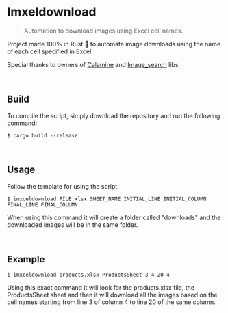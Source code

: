 <h1>Imxeldownload</h1>

> <p>Automation to download images using Excel cell names.</p>

<p>Project made 100% in Rust 🦀 to automate image downloads using the name of each cell specified in Excel.</p>
<p>Special thanks to owners of <a href="https://crates.io/crates/calamine">Calamine</a> and <a href="https://crates.io/crates/image_search">Image_search</a> libs.</p><br>

<h2>Build</h2>
<p>To compile the script, simply download the repository and run the following command:</p>

    $ cargo build --release

<br>
<h2>Usage</h2>
<p>Follow the template for using the script:</p>

    $ imxceldownload FILE.xlsx SHEET_NAME INITIAL_LINE INITIAL_COLUMN FINAL_LINE FINAL_COLUMN

<p>When using this command it will create a folder called "downloads" and the downloaded images will be in the same folder.</p><br/>

<h2>Example</h2>

    $ imxceldownload products.xlsx ProductsSheet 3 4 20 4

<p>Using this exact command it will look for the products.xlsx file, the ProductsSheet sheet and then it will download all the images based on the cell names starting from line 3 of column 4 to line 20 of the same column.</p>
